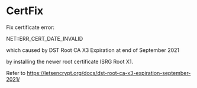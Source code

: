 # CertFix
Fix certificate error:

  NET::ERR_CERT_DATE_INVALID
  
which caused by DST Root CA X3 Expiration at end of September 2021 

by installing the newer root certificate ISRG Root X1.

Refer to https://letsencrypt.org/docs/dst-root-ca-x3-expiration-september-2021/
